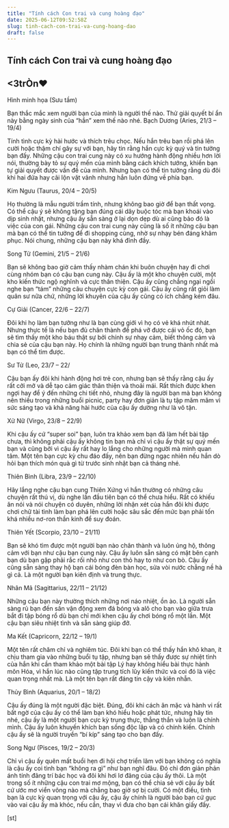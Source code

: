 ```yaml
---
title: "Tính cách Con trai và cung hoàng đạo"
date: 2025-06-12T09:52:58Z
slug: tinh-cach-con-trai-va-cung-hoang-dao
draft: false
---
```


## Tính cách Con trai và cung hoàng đạo

## <3trÒn♥

Hình minh họa (Sưu tầm)

​Bạn thắc mắc xem người bạn của mình là người thế nào. Thử giải quyết bí ẩn này bằng ngày sinh của “hắn” xem thế nào nhé.​​
Bạch Dương (Aries, 21/3 – 19/4)

Tính tình cực kỳ hài hước và thích trêu chọc. Nếu hắn trêu bạn rồi phá lên cười hoặc thậm chí gây sự với bạn, hãy tin rằng hắn cực kỳ quý và tin tưởng bạn đấy. Những cậu con trai cung này có xu hướng hành động nhiều hơn lời nói, thường bày tỏ sự quý mến của mình bằng cách khích tướng, khiến bạn tự giải quyết được vấn đề của mình. Nhưng bạn có thể tin tưởng rằng dù đôi khi hai đứa hay cãi lộn vặt vãnh nhưng hắn luôn đứng về phía bạn.

Kim Ngưu (Taurus, 20/4 – 20/5)

Họ thường là mẫu người trầm tính, nhưng không bao giờ để bạn thất vọng. Có thể cậu ý sẽ không tặng bạn đúng cái dây buộc tóc mà bạn khoái vào dịp sinh nhật, nhưng cậu ấy sẵn sàng ở lại dọn dẹp dù ai cũng bảo đó là việc của con gái. Những cậu con trai cung này cũng là số ít những cậu bạn mà bạn có thể tin tưởng để đi shopping cùng, nhờ sự nhạy bén đáng khâm phục. Nói chung, những cậu bạn này khá đỉnh đầy.

Song Tử (Gemini, 21/5 – 21/6)

Bạn sẽ không bao giờ cảm thấy nhàm chán khi buôn chuyện hay đi chơi cùng nhóm bạn có cậu bạn cung này. Cậu ấy là một kho chuyện cười, một kho kiến thức ngộ nghĩnh và cực thân thiện. Cậu ấy cũng chẳng ngại ngồi nghe bạn “tám” những câu chuyện cực kỳ con gái. Cậu ấy cũng rất giỏi làm quân sư nữa chứ, những lời khuyên của cậu ấy cũng có ích chẳng kém đâu.

Cự Giải (Cancer, 22/6 – 22/7)

Đôi khi họ làm bạn tưởng như là bạn cùng giới vì họ có vẻ khá nhút nhát. Nhưng thực tế là nếu bạn đủ chân thành để phá vỡ được cái vỏ ốc đó, bạn sẽ tìm thấy một kho báu thật sự bởi chính sự nhạy cảm, biết thông cảm và chia sẻ của cậu bạn này. Họ chính là những người bạn trung thành nhất mà bạn có thể tìm được.

Sư Tử (Leo, 23/7 – 22/

Cậu bạn ấy đôi khi hành động hơi trẻ con, nhưng bạn sẽ thấy rằng cậu ấy rất cởi mở và dễ tạo cảm giác thân thiện và thoải mái. Rất thích được khen ngợi hay để ý đến những chi tiết nhỏ, nhưng đây là người bạn mà bạn không nên thiếu trong những buổi picnic, party hay đơn giản là tụ tập măm măm vì sức sáng tạo và khả năng hài hước của cậu ấy dường như là vô tận.

Xử Nữ (Virgo, 23/8 – 22/9)

Khi cậu ấy cứ “super soi” bạn, luôn tra khảo xem bạn đã làm hết bài tập chưa, thì không phải cậu ấy không tin bạn mà chỉ vì cậu ấy thật sự quý mến bạn và cũng bởi vì cậu ấy rất hay lo lắng cho những người mà mình quan tâm. Một tên bạn cực kỳ chu đáo đấy, nên bạn đừng ngạc nhiên nếu hắn dò hỏi bạn thích món quà gì từ trước sinh nhật bạn cả tháng nhé.

Thiên Bình (Libra, 23/9 – 22/10)

Hãy lắng nghe cậu bạn cung Thiên Xứng vì hắn thường có những câu chuyện rất thú vị, dù nghe lần đầu tiên bạn có thể chưa hiểu. Rất có khiếu ăn nói và nói chuyện có duyên, những lời nhận xét của hắn đôi khi được chơi chữ tài tình làm bạn phá lên cười hoặc sâu sắc đến mức bạn phải tốn khá nhiều nơ-ron thần kinh để suy đoán.

Thiên Yết (Scorpio, 23/10 – 21/11)

Bạn sẽ khó tìm được một người bạn nào chân thành và luôn ủng hộ, thông cảm với bạn như cậu bạn cung này. Cậu ấy luôn sẵn sàng có mặt bên cạnh bạn dù bạn gặp phải rắc rối nhỏ như con thỏ hay to như con bò. Cậu ấy cũng sẵn sàng thay hộ bạn cái bóng đèn bàn học, sửa vòi nước chẳng nề hà gì cả. Là một người bạn kiên định và trung thực.

Nhân Mã (Sagittarius, 22/11 – 21/12)

Những cậu bạn này thường thích những nơi náo nhiệt, ồn ào. Là người sẵn sàng rủ bạn đến sân vận động xem đá bóng và alô cho bạn vào giữa trưa bắt đi tập bóng rổ dù bạn chỉ mới khen cậu ấy chơi bóng rổ một lần. Một cậu bạn siêu nhiệt tình và sẵn sàng giúp đỡ.

Ma Kết (Capricorn, 22/12 – 19/1)

Một tên rất chăm chỉ và nghiêm túc. Đôi khi bạn có thể thấy hắn khô khan, ít chịu tham gia vào những buổi tụ tập, nhưng bạn sẽ thấy được sự nhiệt tình của hắn khi cần tham khảo một bài tập Lý hay không hiểu bài thực hành môn Hóa, vì hắn lúc nào cũng tập trung tích lũy kiến thức và coi đó là việc quan trọng nhất mà. Là một tên bạn rất đáng tin cậy và kiên nhẫn.

Thủy Bình (Aquarius, 20/1 – 18/2)

Cậu ấy đúng là một người đặc biệt. Đúng, đôi khi cách ăn mặc và hành vi rất bất ngờ của cậu ấy có thể làm bạn khó hiểu hoặc phát tức, nhưng hãy tin nhé, cậu ấy là một người bạn cực kỳ trung thực, thẳng thắn và luôn là chính mình. Cậu ấy luôn khuyến khích bạn sống độc lập và có chính kiến. Chính cậu ấy sẽ là người truyền “bí kíp” sáng tạo cho bạn đấy.

Song Ngư (Pisces, 19/2 – 20/3)

Chỉ vì cậu ấy quên mất buổi hẹn đi hội chợ triển lãm với bạn không có nghĩa là cậu ấy coi tình bạn “không ra gì” như bạn nghĩ đâu. Đó chỉ đơn giản phản ánh tính đãng trí bác học và đôi khi hơi lơ đãng của cậu ấy thôi. Là một trong số ít những cậu con trai mơ mộng, bạn có thể chia sẻ với cậu ấy bất cứ ước mơ viển vông nào mà chẳng bao giờ sợ bị cười. Có một điều, tình bạn là cực kỳ quan trọng với cậu ấy, cậu ấy chính là người bảo bạn cứ gục vào vai cậu ấy mà khóc, nếu cần, thay vì đưa cho bạn cái khăn giấy đấy.

[st]